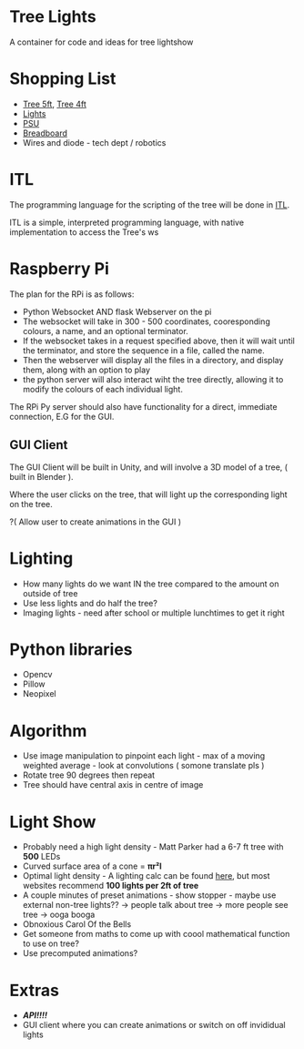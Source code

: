 # Tree Lights
A container for code and ideas for tree lightshow




# Shopping List

+ [Tree 5ft](https://www.amazon.co.uk/Artificial-Christmas-Realistic-Natural-Branches/dp/B0BDMZ4JWT/ref=sr_1_9?c=ts&keywords=Christmas%2BTrees&qid=1694347371&s=kitchen&sr=1-9&ts_id=3028703031&th=1), [Tree 4ft](https://www.amazon.co.uk/Ureprism-Artificial-Christmas-Decoration-assembly/dp/B0BG2KWLPZ/ref=sr_1_4?keywords=4ft%2Bchristmas%2Btree%2Bpre%2Bdecorated&qid=1694348804&sr=8-4&th=1) <br>
+ [Lights](https://www.amazon.co.uk/BTF-LIGHTING-Transparent-Individually-Addressable-Waterproof/dp/B0B64ZY3W5/ref=sr_1_4?crid=2CRNP2FBN84HS&keywords=lights+individually+addressable&qid=1694348440&s=kitchen&sprefix=lights+individually+adressabl%2Ckitchen%2C83&sr=1-4) <br>
+ [PSU](https://www.amazon.co.uk/Gonine-Adapter-100-240V-Converter-Speakers-Black/dp/B09WXSG546/ref=sr_1_3?crid=1O7PSQ0NQ1WFJ&keywords=psu+5v+15w&qid=1694359761&sprefix=psu+5v+15w%2Caps%2C74&sr=8-3) <br>
+ [Breadboard](https://www.amazon.co.uk/400-Point-Solderless-PCB-Breadboard/dp/B013EW663K/ref=mp_s_a_1_43?crid=2ESSX2HVB93TW&keywords=bread+boards+electronics+kit&qid=1694374436&sprefix=breadboard+electronics+kit%2Caps%2C130&sr=8-43) <br>
+ Wires and diode - tech dept / robotics

# ITL

The programming language for the scripting of the tree will be done in [ITL](https://github.com/juleswhi/itl).

ITL is a simple, interpreted programming language, with native implementation to access the Tree's ws

# Raspberry Pi

The plan for the RPi is as follows:
+ Python Websocket AND flask Webserver on the pi
+ The websocket will take in 300 - 500 coordinates, cooresponding colours, a name, and an optional terminator.
+ If the websocket takes in a request specified above, then it will wait until the terminator, and store the sequence in a file, called the name.
+ Then the webserver will display all the files in a directory, and display them, along with an option to play
+ the python server will also interact wiht the tree directly, allowing it to modify the colours of each individual light.

The RPi Py server should also have functionality for a direct, immediate connection, E.G for the GUI.
## GUI Client

The GUI Client will be built in Unity, and will involve a 3D model of a tree, ( built in Blender ). 

Where the user clicks on the tree, that will light up the corresponding light on the tree.

?( Allow user to create animations in the GUI )

# Lighting

+ How many lights do we want IN the tree compared to the amount on outside of tree
+ Use less lights and do half the tree?
+ Imaging lights - need after school or multiple lunchtimes to get it right

# Python libraries

+ Opencv
+ Pillow
+ Neopixel

# Algorithm

+ Use image manipulation to pinpoint each light - max of a moving weighted average - look at convolutions ( somone translate pls )
+ Rotate tree 90 degrees then repeat
+ Tree should have central axis in centre of image

# Light Show

+ Probably need a high light density - Matt Parker had a 6-7 ft tree with **500** LEDs
+ Curved surface area of a cone = **πr²l**
+ Optimal light density - A lighting calc can be found [here](https://www.countryliving.com/uk/homes-interiors/interiors/a38498712/christmas-tree-lights-baubles-calculator/), but most websites recommend **100 lights per 2ft of tree**
+ A couple minutes of preset animations - show stopper - maybe use external non-tree lights?? -> people talk about tree -> more people see tree -> ooga booga
+ Obnoxious Carol Of the Bells
+ Get someone from maths to come up with coool mathematical function to use on tree?
+ Use precomputed animations?

# Extras

+ **_API!!!!_**
+ GUI client where you can create animations or switch on off invididual lights
